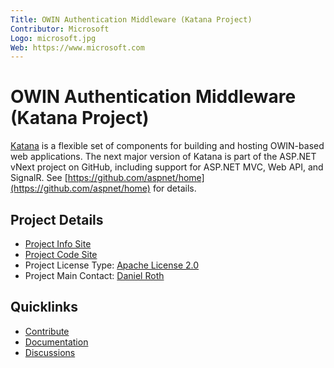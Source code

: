 ```yaml
---
Title: OWIN Authentication Middleware (Katana Project)
Contributor: Microsoft
Logo: microsoft.jpg
Web: https://www.microsoft.com
---
```

# OWIN Authentication Middleware (Katana Project)

[Katana](https://katanaproject.codeplex.com/) is a flexible set of components for building and hosting OWIN-based web applications. The next major version of Katana is part of the ASP.NET vNext project on GitHub, including support for ASP.NET MVC, Web API, and SignalR. See [https://github.com/aspnet/home](https://github.com/aspnet/home) for details.

## Project Details
* [Project Info Site](https://katanaproject.codeplex.com/) 
* [Project Code Site](https://katanaproject.codeplex.com/SourceControl/latest#src/) 
* Project License Type: [Apache License 2.0](https://katanaproject.codeplex.com/license)
* Project Main Contact: [Daniel Roth](https://www.codeplex.com/site/users/view/danroth27)

## Quicklinks

* [Contribute](https://katanaproject.codeplex.com/wikipage?title=contribute) 
* [Documentation](https://katanaproject.codeplex.com/documentation)
* [Discussions](https://katanaproject.codeplex.com/discussions)
